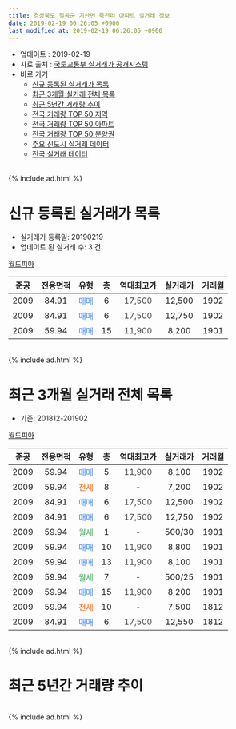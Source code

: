 ```yaml
---
title: 경상북도 칠곡군 기산면 죽전리 아파트 실거래 정보
date: 2019-02-19 06:26:05 +0900
last_modified_at: 2019-02-19 06:26:05 +0900
---
```


* 업데이트 : 2019-02-19
* 자료 출처 : [국토교통부 실거래가 공개시스템](http://rt.molit.go.kr)
* 바로 가기
    * [신규 등록된 실거래가 목록](#신규-등록된-실거래가-목록)
    * [최근 3개월 실거래 전체 목록](#최근-3개월-실거래-전체-목록)
    * [최근 5년간 거래량 추이](#최근-5년간-거래량-추이)
    * [전국 거래량 TOP 50 지역](https://inasie.github.io/apt-trade-info/최근-3개월-전국에서-가장-거래가-많이-발생한-지역)
    * [전국 거래량 TOP 50 아파트](https://inasie.github.io/apt-trade-info/최근-3개월-전국에서-가장-거래가-많이-발생한-아파트)
    * [전국 거래량 TOP 50 분양권](https://inasie.github.io/apt-trade-info/최근-3개월-전국에서-가장-거래가-많이-발생한-분양권)
    * [주요 신도시 실거래 데이터](https://inasie.github.io/apt-trade-info/주요-신도시)
    * [전국 실거래 데이터](https://inasie.github.io/apt-trade-info/전국)
<br>
{% include ad.html %}
<br>

# 신규 등록된 실거래가 목록
* 실거래가 등록일: 20190219
* 업데이트 된 실거래 수: 3 건


[월드피아](https://search.naver.com/search.naver?query=%EA%B2%BD%EC%83%81%EB%B6%81%EB%8F%84+%EC%B9%A0%EA%B3%A1%EA%B5%B0+%EA%B8%B0%EC%82%B0%EB%A9%B4+%EC%A3%BD%EC%A0%84%EB%A6%AC+%EC%9B%94%EB%93%9C%ED%94%BC%EC%95%84)

|준공|전용면적|유형|층|역대최고가|실거래가|거래월|
|:---:|:---:|:---:|:---:|:---:|:---:|:---:|
|2009|84.91|<span style="color:#4285f3">매매</span>|6|<span style="color:#444444">17,500</span>|12,500|1902|
|2009|84.91|<span style="color:#4285f3">매매</span>|6|<span style="color:#444444">17,500</span>|12,750|1902|
|2009|59.94|<span style="color:#4285f3">매매</span>|15|<span style="color:#444444">11,900</span>|8,200|1901|


<br>
{% include ad.html %}
<br>

# 최근 3개월 실거래 전체 목록
* 기준: 201812-201902


[월드피아](https://search.naver.com/search.naver?query=%EA%B2%BD%EC%83%81%EB%B6%81%EB%8F%84+%EC%B9%A0%EA%B3%A1%EA%B5%B0+%EA%B8%B0%EC%82%B0%EB%A9%B4+%EC%A3%BD%EC%A0%84%EB%A6%AC+%EC%9B%94%EB%93%9C%ED%94%BC%EC%95%84)

|준공|전용면적|유형|층|역대최고가|실거래가|거래월|
|:---:|:---:|:---:|:---:|:---:|:---:|:---:|
|2009|59.94|<span style="color:#4285f3">매매</span>|5|<span style="color:#444444">11,900</span>|8,100|1902|
|2009|59.94|<span style="color:#ff5a00">전세</span>|8|<span style="color:#444444">-</span>|7,200|1902|
|2009|84.91|<span style="color:#4285f3">매매</span>|6|<span style="color:#444444">17,500</span>|12,500|1902|
|2009|84.91|<span style="color:#4285f3">매매</span>|6|<span style="color:#444444">17,500</span>|12,750|1902|
|2009|59.94|<span style="color:#34a853">월세</span>|1|<span style="color:#444444">-</span>|500/30|1901|
|2009|59.94|<span style="color:#4285f3">매매</span>|10|<span style="color:#444444">11,900</span>|8,800|1901|
|2009|59.94|<span style="color:#4285f3">매매</span>|13|<span style="color:#444444">11,900</span>|8,100|1901|
|2009|59.94|<span style="color:#34a853">월세</span>|7|<span style="color:#444444">-</span>|500/25|1901|
|2009|59.94|<span style="color:#4285f3">매매</span>|15|<span style="color:#444444">11,900</span>|8,200|1901|
|2009|59.94|<span style="color:#ff5a00">전세</span>|10|<span style="color:#444444">-</span>|7,500|1812|
|2009|84.91|<span style="color:#4285f3">매매</span>|6|<span style="color:#444444">17,500</span>|12,550|1812|


<br>
{% include ad.html %}
<br>

# 최근 5년간 거래량 추이


<div style="width:100%;">
    <canvas id="deal_progress" height="200"></canvas>
</div>

<script>
new Chart(document.getElementById("deal_progress"), {
    type: 'line',
    data: {
        labels: ['201402','201403','201404','201405','201406','201407','201408','201409','201410','201411','201412','201501','201502','201503','201504','201505','201506','201507','201508','201509','201510','201511','201512','201601','201602','201603','201604','201605','201606','201607','201608','201609','201610','201611','201612','201701','201702','201703','201704','201705','201706','201707','201708','201709','201710','201711','201712','201801','201802','201803','201804','201805','201806','201807','201808','201809','201810','201811','201812','201901','201902'],
        datasets: [{
            label: '매매',
            pointRadius: 1,
            data: [5, 7, 6, 2, 8, 2, 2, 3, 2, 18, 16, 10, 3, 9, 4, 5, 3, 8, 2, 3, 2, 4, 2, 2, 3, 4, 1, 3, 1, 5, 3, 1, 1, 3, 3, 2, 1, 6, 1, 4, 5, 3, 2, 4, 3, 2, 2, 2, 3, 1, 4, 1, 2, 2, 1, 2, 4, 3, 1, 3, 3],
            borderColor: "rgba(255, 201, 14, 1)",
            backgroundColor: "rgba(255, 201, 14, 0.5)",
            fill: false,
            lineTension: 0
        },{
            label: '전월세',
            pointRadius: 1,
            data: [7, 6, 2, 4, 2, 2, 1, 3, 2, 3, 0, 4, 0, 6, 5, 3, 0, 4, 3, 3, 3, 1, 3, 3, 3, 3, 2, 1, 1, 0, 4, 4, 1, 2, 2, 2, 5, 2, 5, 3, 3, 0, 0, 1, 1, 0, 3, 7, 2, 8, 3, 0, 4, 1, 2, 2, 2, 1, 1, 2, 1],
            borderColor: "rgba(0, 141, 185, 1)",
            backgroundColor: "rgba(0, 141, 185, 0.5)",
            fill: false,
            lineTension: 0
        }
        ]
    },
    options: {
        responsive: true,
        title: {
            display: false
        },
        tooltips: {
            mode: 'index',
            intersect: false
        },
        hover: {
            mode: 'nearest',
            intersect: true
        },
        scales: {
            xAxes: [{
                display: true,
                scaleLabel: {
                    display: true,
                    labelString: '년/월'
                }
            }],
            yAxes: [{
                display: true,
                ticks: {
                    suggestedMin: 0,
                },
                scaleLabel: {
                    display: true,
                    labelString: '실거래 수'
                }
            }]
        }
    }
});

</script>


<br>
{% include ad.html %}
<br>

